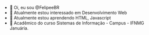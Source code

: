 - 👋 Oi, eu sou @FelipeeBR
- 👀 Atualmente estou interessado em Desenvolvimento Web
- 🌱 Atualmente estou aprendendo HTML, Javascript
- 📖 Acadêmico do curso Sistemas de Informação - Campus - IFNMG Januária.

<!---
FelipeeBR/FelipeeBR is a ✨ special ✨ repository because its `README.md` (this file) appears on your GitHub profile.
You can click the Preview link to take a look at your changes.
--->
